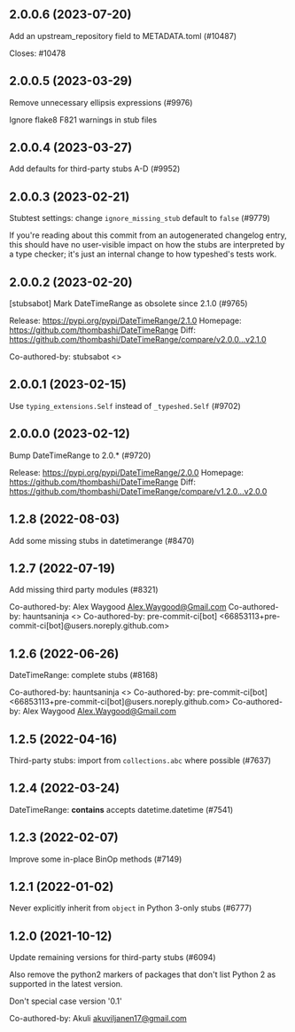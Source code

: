 ## 2.0.0.6 (2023-07-20)

Add an upstream_repository field to METADATA.toml (#10487)

Closes: #10478

## 2.0.0.5 (2023-03-29)

Remove unnecessary ellipsis expressions (#9976)

Ignore flake8 F821 warnings in stub files

## 2.0.0.4 (2023-03-27)

Add defaults for third-party stubs A-D (#9952)

## 2.0.0.3 (2023-02-21)

Stubtest settings: change `ignore_missing_stub` default to `false` (#9779)

If you're reading about this commit from an autogenerated changelog entry, this should have no user-visible impact on how the stubs are interpreted by a type checker; it's just an internal change to how typeshed's tests work.

## 2.0.0.2 (2023-02-20)

[stubsabot] Mark DateTimeRange as obsolete since 2.1.0 (#9765)

Release: https://pypi.org/pypi/DateTimeRange/2.1.0
Homepage: https://github.com/thombashi/DateTimeRange
Diff: https://github.com/thombashi/DateTimeRange/compare/v2.0.0...v2.1.0

Co-authored-by: stubsabot <>

## 2.0.0.1 (2023-02-15)

Use `typing_extensions.Self` instead of `_typeshed.Self` (#9702)

## 2.0.0.0 (2023-02-12)

Bump DateTimeRange to 2.0.* (#9720)

Release: https://pypi.org/pypi/DateTimeRange/2.0.0
Homepage: https://github.com/thombashi/DateTimeRange
Diff: https://github.com/thombashi/DateTimeRange/compare/v1.2.0...v2.0.0

## 1.2.8 (2022-08-03)

Add some missing stubs in datetimerange (#8470)

## 1.2.7 (2022-07-19)

Add missing third party modules (#8321)

Co-authored-by: Alex Waygood <Alex.Waygood@Gmail.com>
Co-authored-by: hauntsaninja <>
Co-authored-by: pre-commit-ci[bot] <66853113+pre-commit-ci[bot]@users.noreply.github.com>

## 1.2.6 (2022-06-26)

DateTimeRange: complete stubs (#8168)

Co-authored-by: hauntsaninja <>
Co-authored-by: pre-commit-ci[bot] <66853113+pre-commit-ci[bot]@users.noreply.github.com>
Co-authored-by: Alex Waygood <Alex.Waygood@Gmail.com>

## 1.2.5 (2022-04-16)

Third-party stubs: import from `collections.abc` where possible (#7637)

## 1.2.4 (2022-03-24)

DateTimeRange: __contains__ accepts datetime.datetime (#7541)

## 1.2.3 (2022-02-07)

Improve some in-place BinOp methods (#7149)

## 1.2.1 (2022-01-02)

Never explicitly inherit from `object` in Python 3-only stubs (#6777)

## 1.2.0 (2021-10-12)

Update remaining versions for third-party stubs (#6094)

Also remove the python2 markers of packages that don't list Python 2
as supported in the latest version.

Don't special case version '0.1'

Co-authored-by: Akuli <akuviljanen17@gmail.com>

